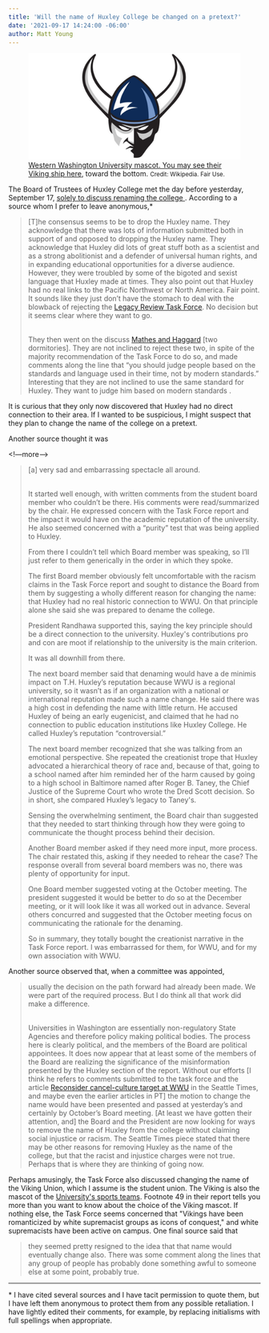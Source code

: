 ```yaml
---
title: 'Will the name of Huxley College be changed on a pretext?'
date: '2021-09-17 14:24:00 -06:00'
author: Matt Young
---
```


<figure>
<img src="/uploads/2021/WWU_Viking.jpg" alt="Viking mascot"/>

<figcaption><a href="https://en.wikipedia.org/wiki/Western_Washington_Vikings">Western Washington University mascot. You may see their Viking ship <a href="https://designsystem.wwu.edu/athletics-branding-and-spirit-marks">here</a>, toward the bottom. <small>Credit: Wikipedia. Fair Use.</small></a> 
</figcaption>
</figure>

The Board of Trustees of Huxley College met the day before yesterday, September 17, <a href="https://trustees.wwu.edu/files/00%20BOT%20Sept%202021%20Work%20Session%20Agenda%20-%20FINAL.pdf">solely to discuss renaming the college </a>. According to a source whom I prefer to leave anonymous,*

<blockquote>[T]he consensus seems to be to drop the Huxley name. They acknowledge that there was lots of information submitted both in support of and opposed to dropping the Huxley name. They acknowledge that Huxley did lots of great stuff both as a scientist and as a strong abolitionist and a defender of universal human rights, and in expanding educational opportunities for a diverse audience. However, they were troubled by some of the bigoted and sexist language that Huxley made at times. They also point out that Huxley had no real links to the Pacific Northwest or North America. Fair point. It sounds like they just don’t have the stomach to deal with the blowback of rejecting the <a href="https://president.wwu.edu/files/2021-07/LRTF%20Report%20and%20Recommendations_June%202021.pdf">Legacy Review Task Force</a>. No decision but it seems clear where they want to go.<br/><br/>

They then went on the discuss <a href="https://president.wwu.edu/files/2021-02/WWU%20Building%20Names%20Report%20Sept%202020.pdf">Mathes and Haggard</a> [two dormitories]. They are not inclined to reject these two, in spite of the majority recommendation of the Task Force to do so, and made comments along the line that “you should judge people based on the standards and language used in their time, not by modern standards.” Interesting that they are not inclined to use the same standard for Huxley. They want to judge him based on modern standards .</blockquote>

It is curious that they only now discovered that Huxley had no direct connection to their area. If I wanted to be suspicious, I might suspect that they plan to change the name of the college on a pretext.

Another source thought it was

<!—more--> 

<blockquote>[a] very sad and embarrassing spectacle all around.<br/><br/>

It started well enough, with written comments from the student board member who couldn’t be there. His comments were read/summarized by the chair. He expressed concern with the Task Force report and the impact it would have on the academic reputation of the university. He also seemed concerned with a “purity” test that was being applied to Huxley.

From there I couldn’t tell which Board member was speaking, so I’ll just refer to them generically in the order in which they spoke.

The first Board member obviously felt uncomfortable with the racism claims in the Task Force report and sought to distance the Board from them by suggesting a wholly different reason for changing the name: that Huxley had no real historic connection to WWU. On that principle alone she said she was prepared to dename the college.

President Randhawa supported this, saying the key principle should be a direct connection to the university. Huxley's contributions pro and con are moot if relationship to the university is the main criterion.

It was all downhill from there.

The next board member said that denaming would have a de minimis impact on T.H. Huxley’s reputation because WWU is a regional university, so it wasn’t as if an organization with a national or international reputation made such a name change. He said there was a high cost in defending the name with little return. He accused Huxley of being an early eugenicist, and claimed that he had no connection to public education institutions like Huxley College. He called Huxley’s reputation “controversial.”

The next board member recognized that she was talking from an emotional perspective. She repeated the creationist trope that Huxley advocated a hierarchical theory of race and, because of that, going to a school named after him reminded her of the harm caused by going to a high school in Baltimore named after Roger B. Taney, the Chief Justice of the Supreme Court who wrote the Dred Scott decision. So in short, she compared Huxley’s legacy to Taney's.

Sensing the overwhelming sentiment, the Board chair than suggested that they needed to start thinking through how they were going to communicate the thought process behind their decision.

Another Board member asked if they need more input, more process. The chair restated this, asking if they needed to rehear the case? The response overall from several board members was no, there was plenty of opportunity for input.

One Board member suggested voting at the October meeting. The president suggested it would be better to do so at the December meeting, or it will look like it was all worked out in advance. Several others concurred and suggested that the October meeting focus on communicating the rationale for the denaming.

So in summary, they totally bought the creationist narrative in the Task Force report. I was embarrassed for them, for WWU, and for my own association with WWU.</blockquote>

Another source observed that, when a committee was appointed,

<blockquote>usually the decision on the path forward had already been made.  We were part of the required process.  But I do think all that work did make a difference.<br/><br/>

Universities in Washington are essentially non-regulatory State Agencies and therefore policy making political bodies.  The process here is clearly political, and the members of the Board are political appointees.  It does now appear that at least some of the members of the Board are realizing the significance of the misinformation presented by the Huxley section of the report.  Without our efforts [I think he refers to comments submitted to the task force and the article <a href="https://www.seattletimes.com/opinion/reconsider-cancel-culture-target-at-wwu/">Reconsider cancel-culture target at WWU</a> in the Seattle Times, and maybe even the earlier articles in PT] the motion to change the name would have been presented and passed at yesterday’s and certainly by October’s Board meeting.  [At least we have gotten their attention, and] the Board and the President are now looking for ways to remove the name of Huxley from the college without claiming social injustice or racism.  The Seattle Times piece stated that there may be other reasons for removing Huxley as the name of the college, but that the racist and injustice charges were not true. Perhaps that is where they are thinking of going now.</blockquote>

Perhaps amusingly, the Task Force also discussed changing the name of the Viking Union, which I assume is the student union. The Viking is also the mascot of the <a href="https://en.wikipedia.org/wiki/Western_Washington_Vikings">University's sports teams</a>. Footnote 49 in their report tells you more than you want to know about the choice of the Viking mascot. If nothing else, the Task Force seems concerned that "Vikings have been romanticized by white supremacist groups as icons of conquest," and white supremacists have been active on campus. One final source said that

<blockquote>they seemed pretty resigned to the idea that that name would eventually change also.  There was some comment along the lines that any group of people has probably done something awful to someone else at some point, probably true.</blockquote>

-----

&ast; I have cited several sources and I have tacit permission to quote them, but I have left them anonymous to protect them from any possible retaliation. I have lightly edited their comments, for example, by replacing initialisms with full spellings when appropriate.
